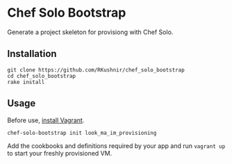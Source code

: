 # Chef Solo Bootstrap

Generate a project skeleton for provisiong with Chef Solo.

## Installation

    git clone https://github.com/RKushnir/chef_solo_bootstrap
    cd chef_solo_bootstrap
    rake install

## Usage

Before use, [install Vagrant](https://www.vagrantup.com/downloads.html).

    chef-solo-bootstrap init look_ma_im_provisioning

Add the cookbooks and definitions required by your app and run `vagrant up` to start your freshly provisioned VM.
